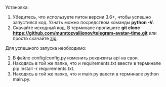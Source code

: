 Установка:
  1. Убедитесь, что используете питон версии 3.6+, чтобы успешно запустился код. Узнать можно посредством команды **python -V**.
  2. Скачайте исходный код. В терминале пропишите **git clone https://github.com/mumtozvalijonov/telegram-avatar-time.git** или просто скачайте [zip](https://github.com/mumtozvalijonov/telegram-avatar-time/archive/master.zip).

Для успешного запуска необходимо:
  1. В файле config/config.py изменить реквизиты api на свои.
  2. Находясь в той же папке, что и requirements.txt ввести в терминале pip install -r requirements.txt.
  3. Находясь в той же папке, что и main.py ввести в терминале python main.py.
